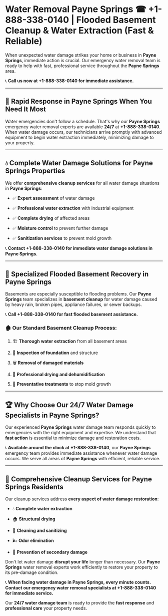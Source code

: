 # Water Removal Payne Springs ☎ +1-888-338-0140 | Flooded Basement Cleanup & Water Extraction (Fast & Reliable)

When unexpected water damage strikes your home or business in **Payne Springs**, immediate action is crucial. Our emergency water removal team is ready to help with fast, professional service throughout the **Payne Springs** area. 

📞 **Call us now at +1-888-338-0140 for immediate assistance.**
---
## 🚀 Rapid Response in Payne Springs When You Need It Most
Water emergencies don't follow a schedule. That's why our **Payne Springs** emergency water removal experts are available **24/7** at **+1-888-338-0140**. When water damage occurs, our technicians arrive promptly with advanced equipment to begin water extraction immediately, minimizing damage to your property.
---
## 💧 Complete Water Damage Solutions for Payne Springs Properties
We offer **comprehensive cleanup services** for all water damage situations in **Payne Springs**:
- ✅ **Expert assessment** of water damage  
- ✅ **Professional water extraction** with industrial equipment  
- ✅ **Complete drying** of affected areas  
- ✅ **Moisture control** to prevent further damage  
- ✅ **Sanitization services** to prevent mold growth  
📞 **Contact +1-888-338-0140 for immediate water damage solutions in Payne Springs.**
---
## 🌊 Specialized Flooded Basement Recovery in Payne Springs
Basements are especially susceptible to flooding problems. Our **Payne Springs** team specializes in **basement cleanup** for water damage caused by heavy rain, broken pipes, appliance failures, or sewer backups. 
📞 **Call +1-888-338-0140 for fast flooded basement assistance.**
### 🏚️ Our Standard Basement Cleanup Process:
1. 🏗️ **Thorough water extraction** from all basement areas  
2. 🔎 **Inspection of foundation** and structure  
3. 🗑️ **Removal of damaged materials**  
4. 💨 **Professional drying and dehumidification**  
5. 🚫 **Preventative treatments** to stop mold growth  
---
## 🏆 Why Choose Our 24/7 Water Damage Specialists in Payne Springs?
Our experienced **Payne Springs** water damage team responds quickly to emergencies with the right equipment and expertise. We understand that **fast action** is essential to minimize damage and restoration costs.
📞 **Available around the clock at +1-888-338-0140**, our **Payne Springs** emergency team provides immediate assistance whenever water damage occurs. We serve all areas of **Payne Springs** with efficient, reliable service.
---
## 🧹 Comprehensive Cleanup Services for Payne Springs Residents
Our cleanup services address **every aspect of water damage restoration**:
- 💧 **Complete water extraction**  
- 🏠 **Structural drying**  
- 🧼 **Cleaning and sanitizing**  
- 🌬️ **Odor elimination**  
- 🚫 **Prevention of secondary damage**  
Don't let water damage **disrupt your life** longer than necessary. Our **Payne Springs** water removal experts work efficiently to restore your property to its pre-damage condition.
📞 **When facing water damage in Payne Springs, every minute counts. Contact our emergency water removal specialists at +1-888-338-0140 for immediate service.**
Our **24/7 water damage team** is ready to provide the **fast response** and **professional care** your property needs.
